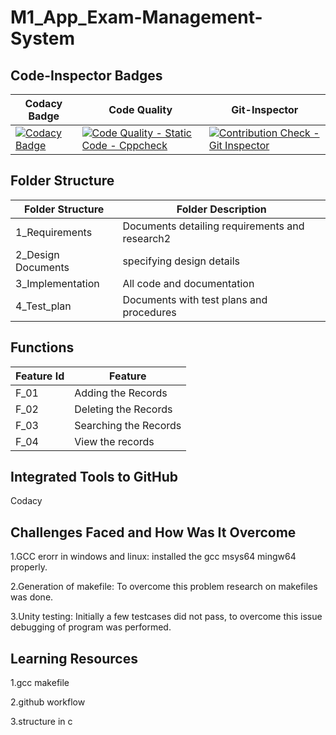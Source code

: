 # M1_App_Exam-Management-System
## Code-Inspector Badges


|Codacy Badge|Code Quality|Git-Inspector|
|------------|------------|--------------|
|[![Codacy Badge](https://app.codacy.com/project/badge/Grade/514b9227232e4190b8624fbd17181560)](https://www.codacy.com/gh/rasika8999/M1_App_Exam-Management-System/dashboard?utm_source=github.com&amp;utm_medium=referral&amp;utm_content=rasika8999/M1_App_Exam-Management-System&amp;utm_campaign=Badge_Grade)| [![Code Quality - Static Code - Cppcheck](https://github.com/anushka399/M1_App_Click_To_Eat/actions/workflows/CppCheck.yml/badge.svg)](https://github.com/anushka399/M1_App_Click_To_Eat/actions/workflows/CppCheck.yml)|[![Contribution Check - Git Inspector](https://github.com/rasika8999/M1_App_Exam-Management-System/actions/workflows/Gitinspector.yml/badge.svg)](https://github.com/rasika8999/M1_App_Exam-Management-System/actions/workflows/Gitinspector.yml)

## Folder Structure
|Folder Structure|Folder	Description|
|----------------|-------------------|
| 1_Requirements	|Documents detailing requirements and research2|
| 2_Design	Documents |specifying design details|
| 3_Implementation|	All code and documentation|
| 4_Test_plan|	Documents with test plans and procedures|

## Functions
|Feature Id|	Feature|
|---------|----------|
|F_01|	Adding the Records|
|F_02	|Deleting the Records|
|F_03|	Searching the Records|
|F_04	|View the records|

## Integrated Tools to GitHub
Codacy

## Challenges Faced and How Was It Overcome
1.GCC erorr in windows and linux: installed the gcc msys64 mingw64 properly.

2.Generation of makefile: To overcome this problem research on makefiles was done.

3.Unity testing: Initially a few testcases did not pass, to overcome this issue debugging of program was performed.

## Learning Resources
1.gcc makefile

2.github workflow

3.structure in c
